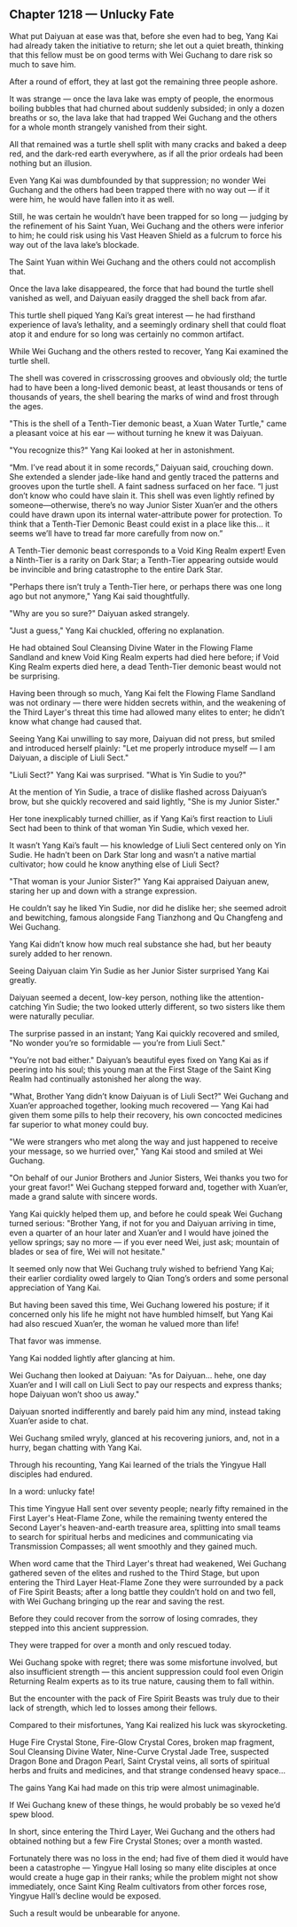 ## Chapter 1218 — Unlucky Fate

What put Daiyuan at ease was that, before she even had to beg, Yang Kai had already taken the initiative to return; she let out a quiet breath, thinking that this fellow must be on good terms with Wei Guchang to dare risk so much to save him.

After a round of effort, they at last got the remaining three people ashore.

It was strange — once the lava lake was empty of people, the enormous boiling bubbles that had churned about suddenly subsided; in only a dozen breaths or so, the lava lake that had trapped Wei Guchang and the others for a whole month strangely vanished from their sight.

All that remained was a turtle shell split with many cracks and baked a deep red, and the dark-red earth everywhere, as if all the prior ordeals had been nothing but an illusion.

Even Yang Kai was dumbfounded by that suppression; no wonder Wei Guchang and the others had been trapped there with no way out — if it were him, he would have fallen into it as well.

Still, he was certain he wouldn’t have been trapped for so long — judging by the refinement of his Saint Yuan, Wei Guchang and the others were inferior to him; he could risk using his Vast Heaven Shield as a fulcrum to force his way out of the lava lake’s blockade.

The Saint Yuan within Wei Guchang and the others could not accomplish that.

Once the lava lake disappeared, the force that had bound the turtle shell vanished as well, and Daiyuan easily dragged the shell back from afar.

This turtle shell piqued Yang Kai’s great interest — he had firsthand experience of lava’s lethality, and a seemingly ordinary shell that could float atop it and endure for so long was certainly no common artifact.

While Wei Guchang and the others rested to recover, Yang Kai examined the turtle shell.

The shell was covered in crisscrossing grooves and obviously old; the turtle had to have been a long-lived demonic beast, at least thousands or tens of thousands of years, the shell bearing the marks of wind and frost through the ages.

"This is the shell of a Tenth-Tier demonic beast, a Xuan Water Turtle," came a pleasant voice at his ear — without turning he knew it was Daiyuan.

"You recognize this?" Yang Kai looked at her in astonishment.

“Mm. I’ve read about it in some records,” Daiyuan said, crouching down. She extended a slender jade-like hand and gently traced the patterns and grooves upon the turtle shell. A faint sadness surfaced on her face. “I just don’t know who could have slain it. This shell was even lightly refined by someone—otherwise, there’s no way Junior Sister Xuan’er and the others could have drawn upon its internal water-attribute power for protection. To think that a Tenth-Tier Demonic Beast could exist in a place like this… it seems we’ll have to tread far more carefully from now on.”

A Tenth-Tier demonic beast corresponds to a Void King Realm expert! Even a Ninth-Tier is a rarity on Dark Star; a Tenth-Tier appearing outside would be invincible and bring catastrophe to the entire Dark Star.

"Perhaps there isn’t truly a Tenth-Tier here, or perhaps there was one long ago but not anymore," Yang Kai said thoughtfully.

"Why are you so sure?" Daiyuan asked strangely.

"Just a guess," Yang Kai chuckled, offering no explanation.

He had obtained Soul Cleansing Divine Water in the Flowing Flame Sandland and knew Void King Realm experts had died here before; if Void King Realm experts died here, a dead Tenth-Tier demonic beast would not be surprising.

Having been through so much, Yang Kai felt the Flowing Flame Sandland was not ordinary — there were hidden secrets within, and the weakening of the Third Layer's threat this time had allowed many elites to enter; he didn’t know what change had caused that.

Seeing Yang Kai unwilling to say more, Daiyuan did not press, but smiled and introduced herself plainly: "Let me properly introduce myself — I am Daiyuan, a disciple of Liuli Sect."

"Liuli Sect?" Yang Kai was surprised. "What is Yin Sudie to you?"

At the mention of Yin Sudie, a trace of dislike flashed across Daiyuan’s brow, but she quickly recovered and said lightly, "She is my Junior Sister."

Her tone inexplicably turned chillier, as if Yang Kai’s first reaction to Liuli Sect had been to think of that woman Yin Sudie, which vexed her.

It wasn’t Yang Kai’s fault — his knowledge of Liuli Sect centered only on Yin Sudie. He hadn’t been on Dark Star long and wasn’t a native martial cultivator; how could he know anything else of Liuli Sect?

"That woman is your Junior Sister?" Yang Kai appraised Daiyuan anew, staring her up and down with a strange expression.

He couldn’t say he liked Yin Sudie, nor did he dislike her; she seemed adroit and bewitching, famous alongside Fang Tianzhong and Qu Changfeng and Wei Guchang.

Yang Kai didn’t know how much real substance she had, but her beauty surely added to her renown.

Seeing Daiyuan claim Yin Sudie as her Junior Sister surprised Yang Kai greatly.

Daiyuan seemed a decent, low-key person, nothing like the attention-catching Yin Sudie; the two looked utterly different, so two sisters like them were naturally peculiar.

The surprise passed in an instant; Yang Kai quickly recovered and smiled, "No wonder you’re so formidable — you’re from Liuli Sect."

"You’re not bad either." Daiyuan’s beautiful eyes fixed on Yang Kai as if peering into his soul; this young man at the First Stage of the Saint King Realm had continually astonished her along the way.

"What, Brother Yang didn’t know Daiyuan is of Liuli Sect?" Wei Guchang and Xuan’er approached together, looking much recovered — Yang Kai had given them some pills to help their recovery, his own concocted medicines far superior to what money could buy.

"We were strangers who met along the way and just happened to receive your message, so we hurried over," Yang Kai stood and smiled at Wei Guchang.

"On behalf of our Junior Brothers and Junior Sisters, Wei thanks you two for your great favor!" Wei Guchang stepped forward and, together with Xuan’er, made a grand salute with sincere words.

Yang Kai quickly helped them up, and before he could speak Wei Guchang turned serious: "Brother Yang, if not for you and Daiyuan arriving in time, even a quarter of an hour later and Xuan’er and I would have joined the yellow springs; say no more — if you ever need Wei, just ask; mountain of blades or sea of fire, Wei will not hesitate."

It seemed only now that Wei Guchang truly wished to befriend Yang Kai; their earlier cordiality owed largely to Qian Tong’s orders and some personal appreciation of Yang Kai.

But having been saved this time, Wei Guchang lowered his posture; if it concerned only his life he might not have humbled himself, but Yang Kai had also rescued Xuan’er, the woman he valued more than life!

That favor was immense.

Yang Kai nodded lightly after glancing at him.

Wei Guchang then looked at Daiyuan: "As for Daiyuan… hehe, one day Xuan’er and I will call on Liuli Sect to pay our respects and express thanks; hope Daiyuan won’t shoo us away."

Daiyuan snorted indifferently and barely paid him any mind, instead taking Xuan’er aside to chat.

Wei Guchang smiled wryly, glanced at his recovering juniors, and, not in a hurry, began chatting with Yang Kai.

Through his recounting, Yang Kai learned of the trials the Yingyue Hall disciples had endured.

In a word: unlucky fate!

This time Yingyue Hall sent over seventy people; nearly fifty remained in the First Layer's Heat-Flame Zone, while the remaining twenty entered the Second Layer's heaven-and-earth treasure area, splitting into small teams to search for spiritual herbs and medicines and communicating via Transmission Compasses; all went smoothly and they gained much.

When word came that the Third Layer's threat had weakened, Wei Guchang gathered seven of the elites and rushed to the Third Stage, but upon entering the Third Layer Heat-Flame Zone they were surrounded by a pack of Fire Spirit Beasts; after a long battle they couldn’t hold on and two fell, with Wei Guchang bringing up the rear and saving the rest.

Before they could recover from the sorrow of losing comrades, they stepped into this ancient suppression.

They were trapped for over a month and only rescued today.

Wei Guchang spoke with regret; there was some misfortune involved, but also insufficient strength — this ancient suppression could fool even Origin Returning Realm experts as to its true nature, causing them to fall within.

But the encounter with the pack of Fire Spirit Beasts was truly due to their lack of strength, which led to losses among their fellows.

Compared to their misfortunes, Yang Kai realized his luck was skyrocketing.

Huge Fire Crystal Stone, Fire-Glow Crystal Cores, broken map fragment, Soul Cleansing Divine Water, Nine-Curve Crystal Jade Tree, suspected Dragon Bone and Dragon Pearl, Saint Crystal veins, all sorts of spiritual herbs and fruits and medicines, and that strange condensed heavy space…

The gains Yang Kai had made on this trip were almost unimaginable.

If Wei Guchang knew of these things, he would probably be so vexed he’d spew blood.

In short, since entering the Third Layer, Wei Guchang and the others had obtained nothing but a few Fire Crystal Stones; over a month wasted.

Fortunately there was no loss in the end; had five of them died it would have been a catastrophe — Yingyue Hall losing so many elite disciples at once would create a huge gap in their ranks; while the problem might not show immediately, once Saint King Realm cultivators from other forces rose, Yingyue Hall’s decline would be exposed.

Such a result would be unbearable for anyone.